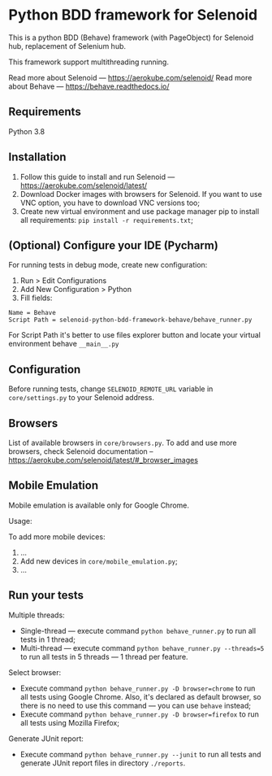 # Python BDD framework for Selenoid
This is a python BDD (Behave) framework (with PageObject) for Selenoid hub, replacement of Selenium hub. 

This framework support multithreading running.

Read more about Selenoid — https://aerokube.com/selenoid/
Read more about Behave — https://behave.readthedocs.io/

## Requirements
Python 3.8

## Installation
1. Follow this guide to install and run Selenoid — https://aerokube.com/selenoid/latest/
2. Download Docker images with browsers for Selenoid. If you want to use VNC option, you have to download VNC versions too;
3. Create new virtual environment and use package manager pip to install all requirements: ```pip install -r requirements.txt```;

## (Optional) Configure your IDE (Pycharm)
For running tests in debug mode, create new configuration:
1. Run > Edit Configurations
2. Add New Configuration > Python
3. Fill fields: 
```
Name = Behave
Script Path = selenoid-python-bdd-framework-behave/behave_runner.py
```
For Script Path it's better to use files explorer button and locate your virtual environment behave `__main__.py`

## Configuration
Before running tests, change `SELENOID_REMOTE_URL` variable in `core/settings.py` to your Selenoid address.

## Browsers
List of available browsers in `core/browsers.py`. To add and use more browsers, check Selenoid documentation – https://aerokube.com/selenoid/latest/#_browser_images

## Mobile Emulation
Mobile emulation is available only for Google Chrome. 

Usage:  

To add more mobile devices:
1. ...
2. Add new devices in `core/mobile_emulation.py`;
3. ... 

## Run your tests
Multiple threads:
- Single-thread — execute command `python behave_runner.py` to run all tests in 1 thread;
- Multi-thread — execute command `python behave_runner.py --threads=5` to run all tests in 5 threads — 1 thread per feature.

Select browser:
- Execute command `python behave_runner.py -D browser=chrome` to run all tests using Google Chrome. Also, it's declared as default browser, so there is no need to use this command — you can use `behave` instead;
- Execute command `python behave_runner.py -D browser=firefox` to run all tests using Mozilla Firefox;

Generate JUnit report:
- Execute command `python behave_runner.py --junit` to run all tests and generate JUnit report files in directory `./reports`.